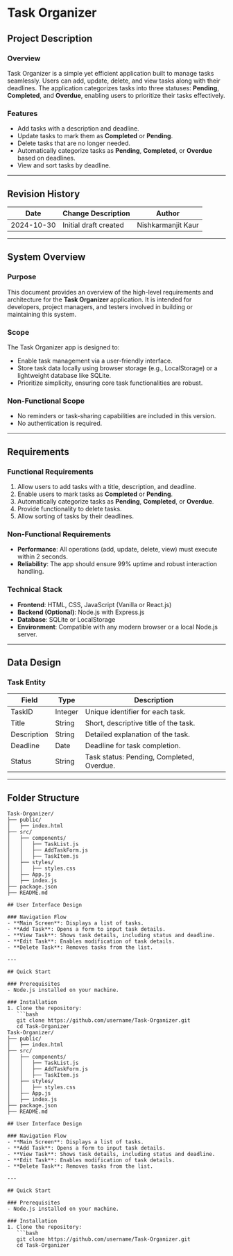 # Task Organizer

## Project Description

### Overview
Task Organizer is a simple yet efficient application built to manage tasks seamlessly. Users can add, update, delete, and view tasks along with their deadlines. The application categorizes tasks into three statuses: **Pending**, **Completed**, and **Overdue**, enabling users to prioritize their tasks effectively.

### Features
- Add tasks with a description and deadline.
- Update tasks to mark them as **Completed** or **Pending**.
- Delete tasks that are no longer needed.
- Automatically categorize tasks as **Pending**, **Completed**, or **Overdue** based on deadlines.
- View and sort tasks by deadline.

---

## Revision History
| Date       | Change Description     | Author                |
|------------|------------------------|-----------------------|
| 2024-10-30 | Initial draft created  | Nishkarmanjit Kaur   |

---

## System Overview

### Purpose
This document provides an overview of the high-level requirements and architecture for the **Task Organizer** application. It is intended for developers, project managers, and testers involved in building or maintaining this system.

### Scope
The Task Organizer app is designed to:
- Enable task management via a user-friendly interface.
- Store task data locally using browser storage (e.g., LocalStorage) or a lightweight database like SQLite.
- Prioritize simplicity, ensuring core task functionalities are robust.

### Non-Functional Scope
- No reminders or task-sharing capabilities are included in this version.
- No authentication is required.

---

## Requirements

### Functional Requirements
1. Allow users to add tasks with a title, description, and deadline.
2. Enable users to mark tasks as **Completed** or **Pending**.
3. Automatically categorize tasks as **Pending**, **Completed**, or **Overdue**.
4. Provide functionality to delete tasks.
5. Allow sorting of tasks by their deadlines.

### Non-Functional Requirements
- **Performance**: All operations (add, update, delete, view) must execute within 2 seconds.
- **Reliability**: The app should ensure 99% uptime and robust interaction handling.

### Technical Stack
- **Frontend**: HTML, CSS, JavaScript (Vanilla or React.js)
- **Backend (Optional)**: Node.js with Express.js
- **Database**: SQLite or LocalStorage
- **Environment**: Compatible with any modern browser or a local Node.js server.

---

## Data Design

### Task Entity
| Field      | Type       | Description                           |
|------------|------------|---------------------------------------|
| TaskID     | Integer    | Unique identifier for each task.      |
| Title      | String     | Short, descriptive title of the task. |
| Description| String     | Detailed explanation of the task.     |
| Deadline   | Date       | Deadline for task completion.         |
| Status     | String     | Task status: Pending, Completed, Overdue.|

---

## Folder Structure
```plaintext
Task-Organizer/
├── public/
│   ├── index.html
├── src/
│   ├── components/
│   │   ├── TaskList.js
│   │   ├── AddTaskForm.js
│   │   ├── TaskItem.js
│   ├── styles/
│   │   ├── styles.css
│   ├── App.js
│   ├── index.js
├── package.json
├── README.md

## User Interface Design

### Navigation Flow
- **Main Screen**: Displays a list of tasks.
- **Add Task**: Opens a form to input task details.
- **View Task**: Shows task details, including status and deadline.
- **Edit Task**: Enables modification of task details.
- **Delete Task**: Removes tasks from the list.

---

## Quick Start

### Prerequisites
- Node.js installed on your machine.

### Installation
1. Clone the repository:
   ```bash
   git clone https://github.com/username/Task-Organizer.git
   cd Task-Organizer
Task-Organizer/
├── public/
│   ├── index.html
├── src/
│   ├── components/
│   │   ├── TaskList.js
│   │   ├── AddTaskForm.js
│   │   ├── TaskItem.js
│   ├── styles/
│   │   ├── styles.css
│   ├── App.js
│   ├── index.js
├── package.json
├── README.md

## User Interface Design

### Navigation Flow
- **Main Screen**: Displays a list of tasks.
- **Add Task**: Opens a form to input task details.
- **View Task**: Shows task details, including status and deadline.
- **Edit Task**: Enables modification of task details.
- **Delete Task**: Removes tasks from the list.

---

## Quick Start

### Prerequisites
- Node.js installed on your machine.

### Installation
1. Clone the repository:
   ```bash
   git clone https://github.com/username/Task-Organizer.git
   cd Task-Organizer

